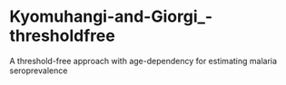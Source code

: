 # Kyomuhangi-and-Giorgi_-thresholdfree
A threshold-free approach with age-dependency for estimating malaria seroprevalence
